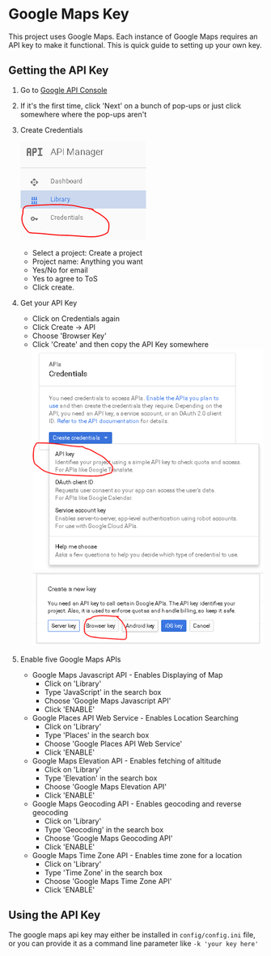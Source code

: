 # Google Maps Key

This project uses Google Maps. Each instance of Google Maps requires an API key to make it functional. This is quick guide to setting up your own key.

## Getting the API Key

1. Go to [Google API Console](https://console.developers.google.com/)

2. If it's the first time, click 'Next' on a bunch of pop-ups or just click somewhere where the pop-ups aren't

3. Create Credentials

   ![Credentials](../_static/img/rTzIfVp.png)
   - Select a project: Create a project
   - Project name: Anything you want
   - Yes/No for email
   - Yes to agree to ToS
   - Click create.

4. Get your API Key
   - Click on Credentials again
   - Click Create -> API
   - Choose 'Browser Key'
   - Click 'Create' and then copy the API Key somewhere
   ![API Browser Key](../_static/img/csEFWKd.png)
   ![API Browser Key](../_static/img/6upJVIr.png)

5. Enable five Google Maps APIs
   - Google Maps Javascript API - Enables Displaying of Map
     - Click on 'Library'
     - Type 'JavaScript' in the search box
     - Choose 'Google Maps Javascript API'
     - Click 'ENABLE'
   - Google Places API Web Service - Enables Location Searching
     - Click on 'Library'
     - Type 'Places' in the search box
     - Choose 'Google Places API Web Service'
     - Click 'ENABLE'
   - Google Maps Elevation API - Enables fetching of altitude
     - Click on 'Library'
     - Type 'Elevation' in the search box
     - Choose 'Google Maps Elevation API'
     - Click 'ENABLE'
   - Google Maps Geocoding API - Enables geocoding and reverse geocoding
     - Click on 'Library'
     - Type 'Geocoding' in the search box
     - Choose 'Google Maps Geocoding API'
     - Click 'ENABLE'
   - Google Maps Time Zone API - Enables time zone for a location
     - Click on 'Library'
     - Type 'Time Zone' in the search box
     - Choose 'Google Maps Time Zone API'
     - Click 'ENABLE'

## Using the API Key

The google maps api key may either be installed in `config/config.ini` file, or you can provide it as a command line parameter like `-k 'your key here'`
